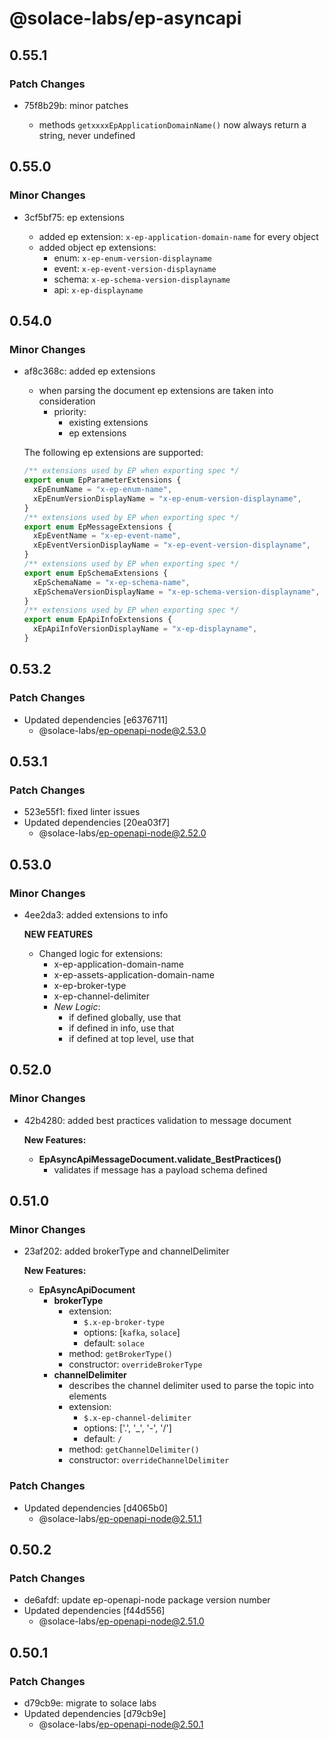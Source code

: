 # @solace-labs/ep-asyncapi

## 0.55.1

### Patch Changes

- 75f8b29b: minor patches

  - methods `getxxxxEpApplicationDomainName()` now always return a string, never undefined

## 0.55.0

### Minor Changes

- 3cf5bf75: ep extensions

  - added ep extension: `x-ep-application-domain-name` for every object
  - added object ep extensions:
    - enum: `x-ep-enum-version-displayname`
    - event: `x-ep-event-version-displayname`
    - schema: `x-ep-schema-version-displayname`
    - api: `x-ep-displayname`

## 0.54.0

### Minor Changes

- af8c368c: added ep extensions

  - when parsing the document ep extensions are taken into consideration
    - priority:
      - existing extensions
      - ep extensions

  The following ep extensions are supported:

  ```typescript
  /** extensions used by EP when exporting spec */
  export enum EpParameterExtensions {
    xEpEnumName = "x-ep-enum-name",
    xEpEnumVersionDisplayName = "x-ep-enum-version-displayname",
  }
  /** extensions used by EP when exporting spec */
  export enum EpMessageExtensions {
    xEpEventName = "x-ep-event-name",
    xEpEventVersionDisplayName = "x-ep-event-version-displayname",
  }
  /** extensions used by EP when exporting spec */
  export enum EpSchemaExtensions {
    xEpSchemaName = "x-ep-schema-name",
    xEpSchemaVersionDisplayName = "x-ep-schema-version-displayname",
  }
  /** extensions used by EP when exporting spec */
  export enum EpApiInfoExtensions {
    xEpApiInfoVersionDisplayName = "x-ep-displayname",
  }
  ```

## 0.53.2

### Patch Changes

- Updated dependencies [e6376711]
  - @solace-labs/ep-openapi-node@2.53.0

## 0.53.1

### Patch Changes

- 523e55f1: fixed linter issues
- Updated dependencies [20ea03f7]
  - @solace-labs/ep-openapi-node@2.52.0

## 0.53.0

### Minor Changes

- 4ee2da3: added extensions to info

  **NEW FEATURES**

  - Changed logic for extensions:
    - x-ep-application-domain-name
    - x-ep-assets-application-domain-name
    - x-ep-broker-type
    - x-ep-channel-delimiter
    - _New Logic_:
      - if defined globally, use that
      - if defined in info, use that
      - if defined at top level, use that

## 0.52.0

### Minor Changes

- 42b4280: added best practices validation to message document

  **New Features:**

  - **EpAsyncApiMessageDocument.validate_BestPractices()**
    - validates if message has a payload schema defined

## 0.51.0

### Minor Changes

- 23af202: added brokerType and channelDelimiter

  **New Features:**

  - **EpAsyncApiDocument**
    - **brokerType**
      - extension:
        - `$.x-ep-broker-type`
        - options: [`kafka`, `solace`]
        - default: `solace`
      - method: `getBrokerType()`
      - constructor: `overrideBrokerType`
    - **channelDelimiter**
      - describes the channel delimiter used to parse the topic into elements
      - extension:
        - `$.x-ep-channel-delimiter`
        - options: ['.', '_', '-', '/']
        - default: `/`
      - method: `getChannelDelimiter()`
      - constructor: `overrideChannelDelimiter`

### Patch Changes

- Updated dependencies [d4065b0]
  - @solace-labs/ep-openapi-node@2.51.1

## 0.50.2

### Patch Changes

- de6afdf: update ep-openapi-node package version number
- Updated dependencies [f44d556]
  - @solace-labs/ep-openapi-node@2.51.0

## 0.50.1

### Patch Changes

- d79cb9e: migrate to solace labs
- Updated dependencies [d79cb9e]
  - @solace-labs/ep-openapi-node@2.50.1
